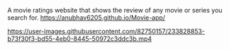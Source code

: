 A movie ratings website that shows the review of any movie or series you search for.
https://anubhav6205.github.io/Movie-app/



https://user-images.githubusercontent.com/82750157/233828853-b73f30f3-bd55-4eb0-8445-50972c3ddc3b.mp4
